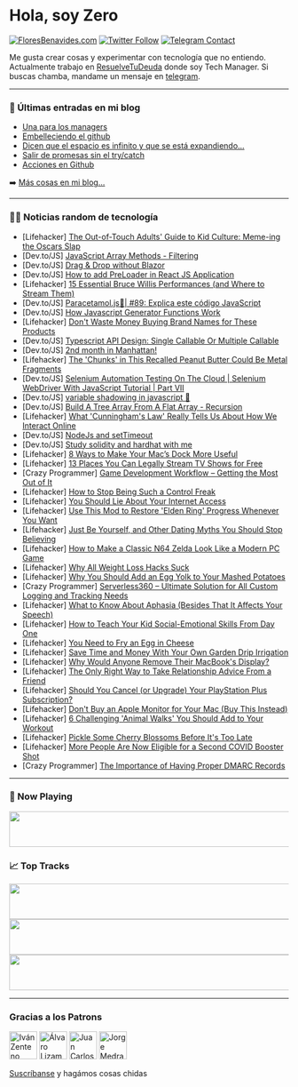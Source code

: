 # Hola, soy Zero

[![FloresBenavides.com](https://img.shields.io/website?down_message=oops&label=MiBlog&style=for-the-badge&up_message=online&url=https%3A%2F%2Ffloresbenavides.com)](https://floresbenavides.com) [![Twitter Follow](https://img.shields.io/twitter/follow/ZeroDragon?color=%231DA1F2&label=Follow&logo=twitter&logoColor=ffffff&style=for-the-badge)](https://twitter.com/zerodragon) [![Telegram Contact](https://img.shields.io/badge/escr%C3%ADbeme-ZeroDragon-%2326A5E4?style=for-the-badge&logo=telegram)](https://t.me/zerodragon)

Me gusta crear cosas y experimentar con tecnología que no entiendo.
Actualmente trabajo en [ResuelveTuDeuda](http://github.com/resuelve) donde soy Tech Manager.
Si buscas chamba, mandame un mensaje en [telegram](https://t.me/zerodragon).

---

### 📕 Últimas entradas en mi blog
<!-- BLOG-POST-LIST:START -->
- [Una para los managers](https://floresbenavides.com/una-para-los-managers/)
- [Embelleciendo el github](https://floresbenavides.com/embelleciendo-el-github/)
- [Dicen que el espacio es infinito y que se está expandiendo…](https://floresbenavides.com/dicen-que-el-espacio-es-infinito-y-que-se-esta-expandiendo/)
- [Salir de promesas sin el try/catch](https://floresbenavides.com/salir-de-promesas-sin-el-try-catch/)
- [Acciones en Github](https://floresbenavides.com/acciones-en-github/)
<!-- BLOG-POST-LIST:END -->

➡️ [Más cosas en mi blog...](https://floresbenavides.com)

---

### 👨‍💻 Noticias random de tecnología
<!-- TECH-POSTS:START -->
- [Lifehacker] [The Out-of-Touch Adults&#39; Guide to Kid Culture: Meme-ing the Oscars Slap](https://lifehacker.com/the-out-of-touch-adults-guide-to-kid-culture-meme-ing-1848735332)
- [Dev.to/JS] [JavaScript Array Methods - Filtering](https://dev.to/justtanwa/javascript-array-methods-filtering-1k3p)
- [Dev.to/JS] [Drag &amp; Drop without Blazor](https://dev.to/lrufenacht/drag-drop-without-blazor-6e8)
- [Dev.to/JS] [How to add PreLoader in React JS Application](https://dev.to/47karimasif/how-to-add-preloader-in-react-js-application-1jnp)
- [Lifehacker] [15 Essential Bruce Willis Performances &lpar;and Where to Stream Them&rpar;](https://lifehacker.com/15-essential-bruce-willis-performances-and-where-to-st-1848731877)
- [Dev.to/JS] [Paracetamol.js💊| #89: Explica este código JavaScript](https://dev.to/duxtech/paracetamoljs-89-explica-este-codigo-javascript-4okl)
- [Dev.to/JS] [How Javascript Generator Functions Work](https://dev.to/smpnjn/how-javascript-generators-work-3h14)
- [Lifehacker] [Don&#39;t Waste Money Buying Brand Names for These Products](https://lifehacker.com/dont-waste-money-buying-brand-names-for-these-products-1848731900)
- [Dev.to/JS] [Typescript API Design: Single Callable Or Multiple Callable](https://dev.to/tylim88/typescript-api-design-single-callable-or-multiple-callable-5gjn)
- [Dev.to/JS] [2nd month in Manhattan!](https://dev.to/johnsonevan/2nd-month-in-manhattan-4dab)
- [Lifehacker] [The &#39;Chunks&#39; in This Recalled Peanut Butter Could Be Metal Fragments](https://lifehacker.com/the-chunks-in-this-recalled-peanut-butter-could-be-meta-1848735872)
- [Dev.to/JS] [Selenium Automation Testing On The Cloud | Selenium WebDriver With JavaScript Tutorial | Part VII](https://dev.to/lambdatest/selenium-automation-testing-on-the-cloud-selenium-webdriver-with-javascript-tutorial-part-vii-2d01)
- [Dev.to/JS] [variable shadowing in javascript 👥](https://dev.to/sobitp59/variable-shadowing-in-javascript-5cnl)
- [Dev.to/JS] [Build A Tree Array From A Flat Array - Recursion](https://dev.to/danielbellmas/build-a-tree-array-from-a-flat-array-recursion-32jn)
- [Lifehacker] [What &#39;Cunningham&#39;s Law&#39; Really Tells Us About How We Interact Online](https://lifehacker.com/what-cunninghams-law-really-tells-us-about-how-we-inter-1848733445)
- [Dev.to/JS] [NodeJs and setTimeout](https://dev.to/felipepaz/nodejs-and-settimeout-g16)
- [Dev.to/JS] [Study solidity and hardhat with me](https://dev.to/matteol/study-solidity-and-hardhat-with-me-1688)
- [Lifehacker] [8 Ways to Make Your Mac’s Dock More Useful](https://lifehacker.com/8-ways-to-make-your-mac-s-dock-more-useful-1848720074)
- [Lifehacker] [13 Places You Can Legally Stream TV Shows for Free](https://lifehacker.com/13-places-you-can-legally-stream-tv-shows-for-free-1848697629)
- [Crazy Programmer] [Game Development Workflow – Getting the Most Out of It](https://www.thecrazyprogrammer.com/2022/04/game-development-workflow.html)
- [Lifehacker] [How to Stop Being Such a Control Freak](https://lifehacker.com/how-to-stop-being-such-a-control-freak-1848732230)
- [Lifehacker] [You Should Lie About Your Internet Access](https://lifehacker.com/you-should-lie-about-your-internet-access-1848731943)
- [Lifehacker] [Use This Mod to Restore &#39;Elden Ring&#39; Progress Whenever You Want](https://lifehacker.com/use-this-mod-to-restore-elden-ring-progress-whenever-yo-1848731609)
- [Lifehacker] [Just Be Yourself, and Other Dating Myths You Should Stop Believing](https://lifehacker.com/just-be-yourself-and-other-dating-myths-you-should-sto-1848731958)
- [Lifehacker] [How to Make a Classic N64 Zelda Look Like a Modern PC Game](https://lifehacker.com/how-to-make-a-classic-n64-zelda-look-like-a-modern-pc-g-1848731884)
- [Lifehacker] [Why All Weight Loss Hacks Suck](https://lifehacker.com/why-all-weight-loss-hacks-suck-1848727866)
- [Lifehacker] [Why You Should Add an Egg Yolk to Your Mashed Potatoes](https://lifehacker.com/why-you-should-add-an-egg-yolk-to-your-mashed-potatoes-1848727643)
- [Crazy Programmer] [Serverless360 – Ultimate Solution for All Custom Logging and Tracking Needs](https://www.thecrazyprogrammer.com/2022/03/serverless360.html)
- [Lifehacker] [What to Know About Aphasia &lpar;Besides That It Affects Your Speech&rpar;](https://lifehacker.com/what-to-know-about-aphasia-besides-that-it-affects-you-1848728176)
- [Lifehacker] [How to Teach Your Kid Social-Emotional Skills From Day One](https://lifehacker.com/how-to-teach-you-kid-social-emotional-skills-from-day-o-1848703204)
- [Lifehacker] [You Need to Fry an Egg in Cheese](https://lifehacker.com/you-need-to-fry-an-egg-in-cheese-1848725566)
- [Lifehacker] [Save Time and Money With Your Own Garden Drip Irrigation](https://lifehacker.com/save-time-and-money-with-your-own-garden-drip-irrigatio-1848724515)
- [Lifehacker] [Why Would Anyone Remove Their MacBook&#39;s Display?](https://lifehacker.com/why-would-anyone-remove-their-macbooks-display-1848725703)
- [Lifehacker] [The Only Right Way to Take Relationship Advice From a Friend](https://lifehacker.com/the-only-right-way-to-take-relationship-advice-from-a-f-1848721139)
- [Lifehacker] [Should You Cancel &lpar;or Upgrade&rpar; Your PlayStation Plus Subscription?](https://lifehacker.com/should-you-cancel-or-upgrade-your-playstation-plus-su-1848721975)
- [Lifehacker] [Don&#39;t Buy an Apple Monitor for Your Mac &lpar;Buy This Instead&rpar;](https://lifehacker.com/dont-buy-an-apple-monitor-for-your-mac-buy-this-instea-1848719495)
- [Lifehacker] [6 Challenging &#39;Animal Walks&#39; You Should Add to Your Workout](https://lifehacker.com/6-challenging-animal-walks-you-should-add-to-your-worko-1848720295)
- [Lifehacker] [Pickle Some Cherry Blossoms Before It&#39;s Too Late](https://lifehacker.com/pickle-some-cherry-blossoms-before-its-too-late-1848716298)
- [Lifehacker] [More People Are Now Eligible for a Second COVID Booster Shot](https://lifehacker.com/more-people-are-now-eligible-for-a-second-covid-booster-1848721281)
- [Crazy Programmer] [The Importance of Having Proper DMARC Records](https://www.thecrazyprogrammer.com/2022/03/the-importance-of-having-proper-dmarc-records.html)<!-- TECH-POSTS:END -->

---

### 🎵 Now Playing
<a href="https://spotify-now-playing-dun.vercel.app/now-playing?open"><img src="https://spotify-now-playing-dun.vercel.app/now-playing" width="540" height="64"></a>

### 📈 Top Tracks
<a href="https://spotify-now-playing-dun.vercel.app/top-tracks?i=1&open"><img src="https://spotify-now-playing-dun.vercel.app/top-tracks?i=1" width="540" height="64"></a>
<a href="https://spotify-now-playing-dun.vercel.app/top-tracks?i=2&open"><img src="https://spotify-now-playing-dun.vercel.app/top-tracks?i=2" width="540" height="64"></a>
<a href="https://spotify-now-playing-dun.vercel.app/top-tracks?i=3&open"><img src="https://spotify-now-playing-dun.vercel.app/top-tracks?i=3" width="540" height="64"></a>

---

### Gracias a los Patrons
[<img src="https://avatars.githubusercontent.com/u/243380?v=4" alt="Iván Zenteno" width="50px">](https://github.com/k001) [<img src="https://avatars.githubusercontent.com/u/19955639?v=4" alt="Álvaro Lizama" width="50px">](https://github.com/alvarolizama) [<img src="https://avatars.githubusercontent.com/u/2718753?v=4" alt="Juan Carlos Ruiz" width="50px">](https://github.com/JuanCrg90) [<img src="https://avatars.githubusercontent.com/u/37025?v=4" alt="Jorge Medrano" width="50px">](https://github.com/h1pp1e) 

[Suscríbanse](https://www.patreon.com/zerodragon) y hagámos cosas chidas
